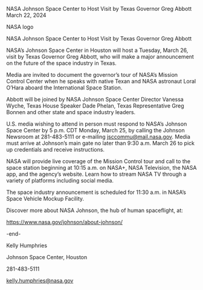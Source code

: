 NASA Johnson Space Center to Host Visit by Texas Governor Greg Abbott 
 March 22, 2024

NASA logo

NASA Johnson Space Center to Host Visit by Texas Governor Greg Abbott

NASA’s Johnson Space Center in Houston will host a Tuesday, March 26, visit by Texas Governor Greg Abbott, who will make a major announcement on the future of the space industry in Texas.

Media are invited to document the governor’s tour of NASA’s Mission Control Center when he speaks with native Texan and NASA astronaut Loral O’Hara aboard the International Space Station.

Abbott will be joined by NASA Johnson Space Center Director Vanessa Wyche, Texas House Speaker Dade Phelan, Texas Representative Greg Bonnen and other state and space industry leaders.

U.S. media wishing to attend in person must respond to NASA’s Johnson Space Center by 5 p.m. CDT Monday, March 25, by calling the Johnson Newsroom at 281-483-5111 or e-mailing jsccommu@mail.nasa.gov. Media must arrive at Johnson’s main gate no later than 9:30 a.m. March 26 to pick up credentials and receive instructions.

NASA will provide live coverage of the Mission Control tour and call to the space station beginning at 10:15 a.m. on NASA+, NASA Television, the NASA app, and the agency’s website. Learn how to stream NASA TV through a variety of platforms including social media.

The space industry announcement is scheduled for 11:30 a.m. in NASA’s Space Vehicle Mockup Facility.

Discover more about NASA Johnson, the hub of human spaceflight, at:

https://www.nasa.gov/johnson/about-johnson/

-end-

Kelly Humphries

Johnson Space Center, Houston

281-483-5111

kelly.humphries@nasa.gov